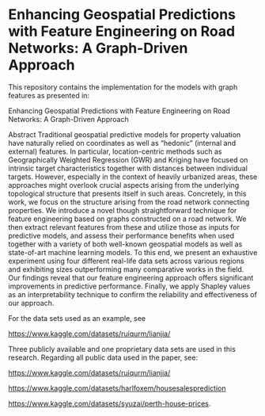 # Enhancing Geospatial Predictions with Feature Engineering on Road Networks: A Graph-Driven Approach

This repository contains the implementation for the models with graph features as presented in:

Enhancing Geospatial Predictions with Feature Engineering on Road Networks: A Graph-Driven Approach

Abstract
Traditional geospatial predictive models for property valuation have naturally relied on coordinates as well as “hedonic” (internal and external) features. In particular, location-centric methods such as Geographically Weighted Regression (GWR) and Kriging have focused on intrinsic target characteristics together with distances between individual targets. However, especially in the context of heavily urbanized areas, these approaches might overlook crucial aspects arising from the underlying topological structure that presents itself in such areas. Concretely, in this work, we focus on the structure arising from the road network connecting properties. We introduce a novel though straightforward technique for feature engineering based on graphs constructed on a road network. We then extract relevant features from these and utilize those as inputs for predictive models, and assess their performance benefits when used together with a variety of both well-known geospatial models as well as state-of-art machine learning models. To this end, we present an exhaustive experiment using four different real-life data sets across various regions and exhibiting sizes outperforming many comparative works in the field. Our findings reveal that our feature engineering approach offers significant improvements in predictive performance. Finally, we apply Shapley values as an interpretability technique to confirm the reliability and effectiveness of our approach.


For the data sets used as an example, see

https://www.kaggle.com/datasets/ruiqurm/lianjia/

Three publicly available and one proprietary data sets are used in this research. Regarding all public data used in the paper, see: 

https://www.kaggle.com/datasets/ruiqurm/lianjia/

https://www.kaggle.com/datasets/harlfoxem/housesalesprediction

https://www.kaggle.com/datasets/syuzai/perth-house-prices.
